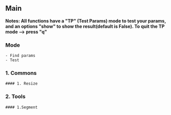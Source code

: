 ## Main
**Notes: All functions have a "TP" (Test Params) mode to test your params, and an options "show" to show the result(default is False). To quit the TP mode --> press "q"**

### Mode
    - Find params
    - Test
  
### 1. Commons 
    #### 1. Resize
    
### 2. Tools
    #### 1.Segment
